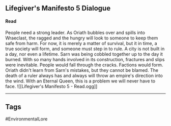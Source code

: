 ## Lifegiver's Manifesto 5 Dialogue
#### Read
People need a strong leader. As Oriath bubbles over and spills into Wraeclast, the ragged and the hungry will look to someone to keep them safe from harm. For now, it is merely a matter of survival, but it in time, a true society will form, and someone must step in to rule. A city is not built in a day, nor even a lifetime. Sarn was being cobbled together up to the day it burned. With so many hands involved in its construction, fractures and slips were inevitable. People would fall through the cracks. Factions would form. Oriath didn't learn from Sarn's mistakes, but they cannot be blamed. The death of a ruler always has and always will throw an empire's direction into the wind. With an Eternal Queen, this is a problem we will never have to face.
![[Lifegiver's Manifesto 5 - Read.ogg]]

---
## Tags
#EnvironmentalLore
